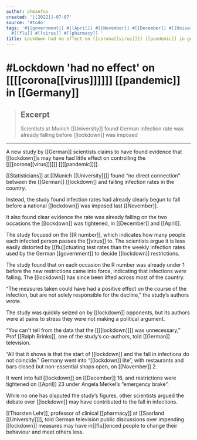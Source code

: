 ```yaml
---
author: ohmanfoo
created: '[[2022]]-07-07'
source: '#todo'
tags: '#[[government]] #[[April]] #[[November]] #[[December]] #[[University]] #[[pandemic]] #[[lockdown]] #[[corona[[virus]]]]
  #[[flu]] #[[virus]] #[[pharmacy]] '
title: Lockdown had no effect on [[corona[[virus]]]] [[pandemic]] in germany.md
---
```


# #Lockdown 'had no effect' on [[[[corona[[virus]]]]]] [[pandemic]] in [[Germany]]

> ## Excerpt
> Scientists at Munich [[University]] found German infection rate was already falling before [[lockdown]] was imposed

---
A new study by [[German]] scientists claims to have found evidence that [[lockdown]]s may have had little effect on controlling the [[[[corona[[virus]]]]]] [[[[pandemic]]]].

[[Statisticians]] at [[Munich [[University]]]] found “no direct connection” between the [[German]] [[lockdown]] and falling infection rates in the country.

Instead, the study found infection rates had already clearly begun to fall before a national [[lockdown]] was imposed last [[November]].

It also found clear evidence the rate was already falling on the two occasions the [[lockdown]] was tightened, in [[December]] and [[April]].

The study focused on the [[R number]], which indicates how many people each infected person passes the [[virus]] to. The scientists argue it is less easily distorted by [[flu]]ctuating test rates than the weekly infection rates used by the German [[government]] to decide [[lockdown]] restrictions.  

The study found that on each occasion the R number was already under 1 before the new restrictions came into force, indicating that infections were falling. The [[lockdown]] has since been lifted across most of the country.  

“The measures taken could have had a positive effect on the course of the infection, but are not solely responsible for the decline,” the study’s authors wrote.

The study was quickly seized on by [[lockdown]] opponents, but its authors were at pains to stress they were not making a political argument.

“You can't tell from the data that the [[[[lockdown]]]] was unnecessary,” Prof [[Ralph Brinks]], one of the study’s co-authors, told [[German]] television.

“All that it shows is that the start of [[lockdown]] and the fall in infections do not coincide.” Germany went into “[[lockdown]] lite”, with restaurants and bars closed but non-essential shops open, on [[November]] 2.

It went into full [[lockdown]] on [[December]] 16, and restrictions were tightened on [[April]] 23 under Angela Merkel’s “emergency brake”.

While no one has disputed the study’s figures, other scientists argued the debate over [[lockdown]] may have contributed to the fall in infections.

[[Thorsten Lehr]], professor of clinical [[pharmacy]] at [[Saarland [[University]]]], told German television public discussions over impending [[lockdown]] measures may have in[[flu]]enced people to change their behaviour and meet others less.